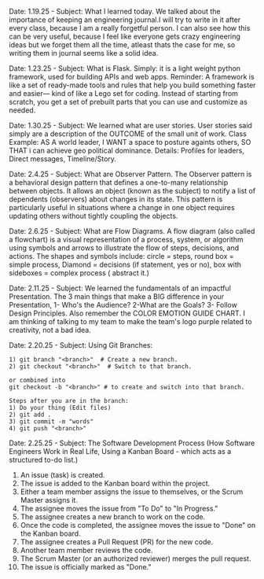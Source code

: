 Date: 1.19.25 - Subject: What I learned today. We talked about the importance of keeping an engineering journal.I will try to write in it after every class, because I am a really forgetful person. I can also see how this can be very useful, because I feel like everyone gets crazy engineering ideas but we forget them all the time, atleast thats the case for me, so writing them in journal seems like a solid idea.

Date: 1.23.25 - Subject: What is Flask. Simply: it is a light weight python framework, used for building APIs and web apps. Reminder: A framework is like a set of ready-made tools and rules that help you build something faster and easier— kind of like a Lego set for coding. Instead of starting from scratch, you get a set of prebuilt parts that you can use and customize as needed.

Date: 1.30.25 - Subject: We learned what are user stories. User stories said simply are a description of the OUTCOME of the small unit of work. Class Example: AS A world leader, I WANT a space to posture againts others, SO THAT i can achieve geo political dominance. Details: Profiles for leaders, Direct messages, Timeline/Story.

Date: 2.4.25 - Subject: What are Observer Pattern. The Observer pattern is a behavioral design pattern that defines a one-to-many relationship between objects. It allows an object (known as the subject) to notify a list of dependents (observers) about changes in its state. This pattern is particularly useful in situations where a change in one object requires updating others without tightly coupling the objects. 

Date: 2.6.25 - Subject: What are Flow Diagrams. A flow diagram (also called a flowchart) is a visual representation of a process, system, or algorithm using symbols and arrows to illustrate the flow of steps, decisions, and actions. The shapes and symbols include: circle = steps, round box = simple process, Diamond = decisions (if statement, yes or no), box with sideboxes = complex process ( abstract it.)

Date: 2.11.25 - Subject: We learned the fundamentals of an impactful Presentation. The 3 main things that make a BIG difference in your Presentation, 1- Who's the Audience? 2-What are the Goals? 3- Follow Design Principles. Also remember the COLOR EMOTION GUIDE CHART. I am thinking of talking to my team to make the team's logo purple related to creativity, not a bad idea.

Date: 2.20.25 - Subject: Using Git Branches:

    1) git branch "<branch>"  # Create a new branch.  
    2) git checkout "<branch>"  # Switch to that branch.  

    or combined into  
    git checkout -b "<branch>" # to create and switch into that branch.  
    
    Steps after you are in the branch:  
    1) Do your thing (Edit files)
    2) git add .
    3) git commit -m "words"
    4) git push "<branch>"

Date: 2.25.25 - Subject: The Software Development Process (How Software Engineers Work in Real Life, Using a Kanban Board - which acts as a structured to-do list.)
1. An issue (task) is created.
2. The issue is added to the Kanban board within the project.
3. Either a team member assigns the issue to themselves, or the Scrum Master assigns it.
4. The assignee moves the issue from "To Do" to "In Progress."
5. The assignee creates a new branch to work on the code.
6. Once the code is completed, the assignee moves the issue to "Done" on the Kanban board.
7. The assignee creates a Pull Request (PR) for the new code.
8. Another team member reviews the code.
9. The Scrum Master (or an authorized reviewer) merges the pull request.
10. The issue is officially marked as "Done."



